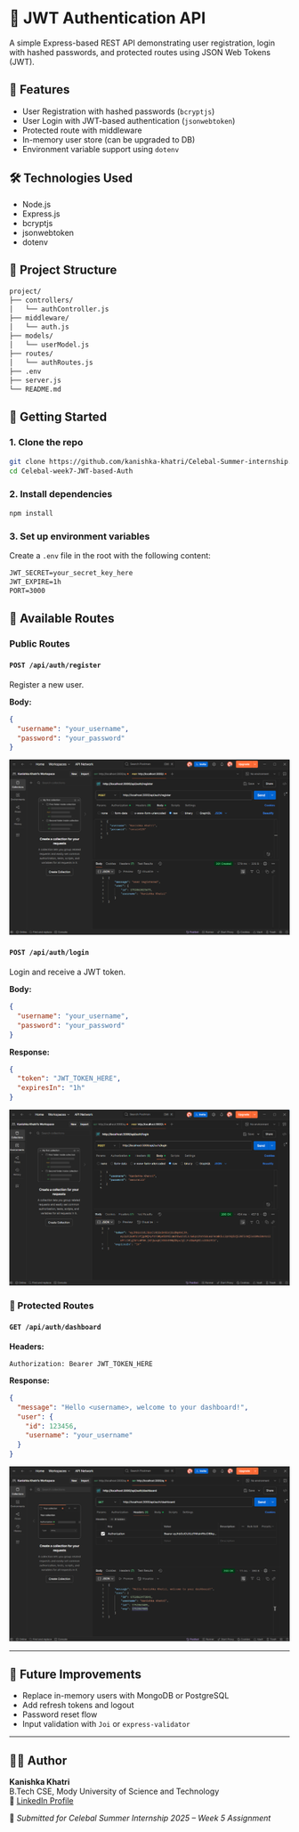 # 🔐 JWT Authentication API

A simple Express-based REST API demonstrating user registration, login with hashed passwords, and protected routes using JSON Web Tokens (JWT).

## 🚀 Features

- User Registration with hashed passwords (`bcryptjs`)
- User Login with JWT-based authentication (`jsonwebtoken`)
- Protected route with middleware
- In-memory user store (can be upgraded to DB)
- Environment variable support using `dotenv`

## 🛠️ Technologies Used

- Node.js
- Express.js
- bcryptjs
- jsonwebtoken
- dotenv

## 📁 Project Structure

```
project/
├── controllers/
│   └── authController.js
├── middleware/
│   └── auth.js
├── models/
│   └── userModel.js
├── routes/
│   └── authRoutes.js
├── .env
├── server.js
└── README.md
```

## 📝 Getting Started

### 1. Clone the repo

```bash
git clone https://github.com/kanishka-khatri/Celebal-Summer-internship.git
cd Celebal-week7-JWT-based-Auth
```

### 2. Install dependencies

```bash
npm install
```

### 3. Set up environment variables

Create a `.env` file in the root with the following content:

```env
JWT_SECRET=your_secret_key_here
JWT_EXPIRE=1h
PORT=3000
```

## 🔄 Available Routes

### Public Routes

#### `POST /api/auth/register`
Register a new user.

**Body:**
```json
{
  "username": "your_username",
  "password": "your_password"
}
```
![register](outputs/register.png)

#### `POST /api/auth/login`
Login and receive a JWT token.

**Body:**
```json
{
  "username": "your_username",
  "password": "your_password"
}
```

**Response:**
```json
{
  "token": "JWT_TOKEN_HERE",
  "expiresIn": "1h"
}
```
![login](outputs/login.png)

### 🔐 Protected Routes

#### `GET /api/auth/dashboard`

**Headers:**
```http
Authorization: Bearer JWT_TOKEN_HERE
```

**Response:**
```json
{
  "message": "Hello <username>, welcome to your dashboard!",
  "user": {
    "id": 123456,
    "username": "your_username"
  }
}
```
![dashboard](outputs/dashboard.png)

---
## 🚧 Future Improvements

- Replace in-memory users with MongoDB or PostgreSQL
- Add refresh tokens and logout
- Password reset flow
- Input validation with `Joi` or `express-validator`
---
## 👩‍💻 Author

**Kanishka Khatri**  
B.Tech CSE, Mody University of Science and Technology  
🔗 [LinkedIn Profile](https://www.linkedin.com/in/kanishka-khatri/)

📌 *Submitted for Celebal Summer Internship 2025 – Week 5 Assignment*
